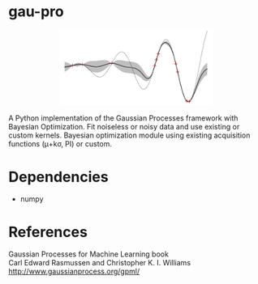 # gau-pro

<p align="center"><img width="60%" src="images/gpimg2.png"></p>

A Python implementation of the Gaussian Processes framework with Bayesian Optimization.
Fit noiseless or noisy data and use existing or custom kernels.
Bayesian optimization module using existing acquisition functions (μ+kσ, PI) or custom.  

# Dependencies

* numpy

# References

Gaussian Processes for Machine Learning book  
Carl Edward Rasmussen and Christopher K. I. Williams  
http://www.gaussianprocess.org/gpml/
